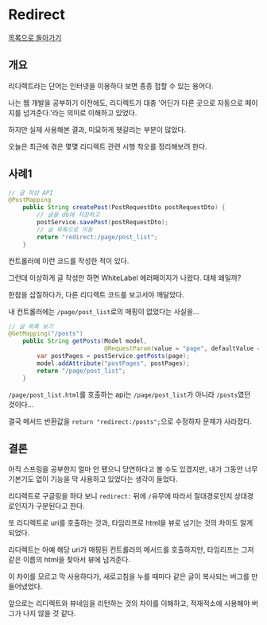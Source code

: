 # Redirect

[목록으로 돌아가기](/README.md)

## 개요

리디렉트라는 단어는 인터넷을 이용하다 보면 종종 접할 수 있는 용어다.

나는 웹 개발을 공부하기 이전에도, 리디렉트가 대충 '어딘가 다른 곳으로 자동으로 페이지를 넘겨준다.'라는 의미로 이해하고 있었다.

하지만 실제 사용해본 결과, 미묘하게 헷갈리는 부분이 많았다.

오늘은 최근에 겪은 몇몇 리디렉트 관련 시행 착오를 정리해보려 한다.

## 사례1

```Java
// 글 작성 API
@PostMapping
    public String createPost(PostRequestDto postRequestDto) {
        // 글을 db에 저장하고
        postService.savePost(postRequestDto);
        // 글 목록으로 이동
        return "redirect:/page/post_list";
    }
```

컨트롤러에 이런 코드를 작성한 적이 있다.

그런데 이상하게 글 작성만 하면 WhiteLabel 에러페이지가 나왔다. 대체 왜일까?

한참을 삽질하다가, 다른 리디렉트 코드를 보고서야 깨달았다.

내 컨트롤러에는 `/page/post_list`로의 매핑이 없었다는 사실을...

```Java
// 글 목록 보기
@GetMapping("/posts")
    public String getPosts(Model model,
                           @RequestParam(value = "page", defaultValue = "0") int page) {
        var postPages = postService.getPosts(page);
        model.addAttribute("postPages", postPages);
        return "/page/post_list";
    }
```

`/page/post_list.html`를 호출하는 api는 `/page/post_list`가 아니라 `/posts`였던 것이다...

결국 메서드 반환값을 `return "redirect:/posts";`으로 수정하자 문제가 사라졌다.

## 결론

아직 스프링을 공부한지 얼마 안 됐으니 당연하다고 볼 수도 있겠지만, 내가 그동안 너무 기본기도 없이 기능을 막 사용하고 있었다는 생각이 들었다.

리디렉트로 구글링을 하다 보니 `redirect:` 뒤에 `/`유무에 따라서 절대경로인지 상대경로인지가 구분된다고 한다.

또 리디렉트로 uri를 호출하는 것과, 타임리프로 html을 뷰로 넘기는 것의 차이도 알게 되었다.

리디렉트는 아예 해당 uri가 매핑된 컨트롤러의 메서드를 호출하지만, 타임리프는 그저 같은 이름의 html을 찾아서 뷰에 넘겨준다.

이 차이를 모르고 막 사용하다가, 새로고침을 누를 때마다 같은 글이 복사되는 버그를 만들어냈었다.

앞으로는 리디렉트와 뷰네임을 리턴하는 것의 차이를 이해하고, 적재적소에 사용해야 버그가 나지 않을 것 같다.
